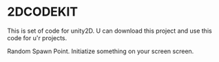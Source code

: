 # 2DCODEKIT
This is set of code for unity2D.
U can download this project and use this code for u'r projects.

Random Spawn Point.
Initiatize something on your screen screen.
